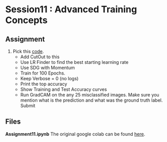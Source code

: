 # Session11 : Advanced Training Concepts

## Assignment

1. Pick this [code](https://github.com/amitdoda1983/EVA-Session-6/blob/master/6A_M6_Amit_Doda.ipynb). 
    - Add CutOut to this
    - Use LR Finder to find the best starting learning rate
    - Use SDG with Momentum
    - Train for 100 Epochs. 
    - Keep Verbose = 0 (no logs)
    - Print the top accuracy
    - Show Training and Test Accuracy curves
    - Run GradCAM on the any 25 misclassified images. Make sure you mention what is the prediction and what was the ground truth label.
        Submit


## Files

**Assignment11.ipynb**
The original google colab can be found [here](https://colab.research.google.com/drive/1kAfgUeMaoQRxSGWQ_Nn1xDhgOxPFdGqn).
